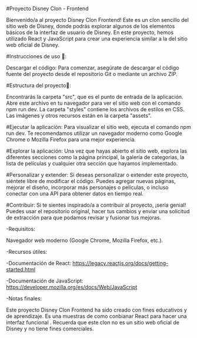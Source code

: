 #Proyecto Disney Clon - Frontend

Bienvenido/a al proyecto Disney Clon Frontend! Este es un clon sencillo del sitio web de Disney, donde podrás explorar algunos de los elementos básicos de la interfaz de usuario de Disney. En este proyecto, hemos utilizado React y JavaScript para crear una experiencia similar a la del sitio web oficial de Disney.

#Instrucciones de uso 🔏:

Descargar el código: Para comenzar, asegúrate de descargar el código fuente del proyecto desde el repositorio Git o mediante un archivo ZIP.

#Estructura del proyecto📜:

Encontrarás la carpeta "src", que es el punto de entrada de la aplicación. Abre este archivo en tu navegador para ver el sitio web con el comando npm run dev.
La carpeta "styles" contiene los archivos de estilos en CSS.
Las imágenes y otros recursos están en la carpeta "assets".

#Ejecutar la aplicación: Para visualizar el sitio web,  ejecuta el comando npm run dev.
 Te recomendamos utilizar un navegador moderno como Google Chrome o Mozilla Firefox para una mejor experiencia.

#Explorar la aplicación: Una vez que hayas abierto el sitio web, explora las diferentes secciones como la página principal, la galería de categorias, la lista de películas y cualquier otra sección que hayamos implementado.

#Personalizar y extender: Si deseas personalizar o extender este proyecto, siéntete libre de modificar el código. Puedes agregar nuevas páginas, mejorar el diseño, incorporar más personajes o películas, o incluso conectar con una API para obtener datos en tiempo real.

#Contribuir: Si te sientes inspirado/a a contribuir al proyecto, ¡sería genial! Puedes usar el repositorio original, hacer tus cambios y enviar una solicitud de extracción para que podamos revisar y fusionar tus mejoras.

-Requisitos:

Navegador web moderno (Google Chrome, Mozilla Firefox, etc.).

-Recursos útiles:

-Documentación de React: https://legacy.reactjs.org/docs/getting-started.html

-Documentación de JavaScript: https://developer.mozilla.org/es/docs/Web/JavaScript

-Notas finales:

Este proyecto Disney Clon Frontend ha sido creado con fines educativos y de aprendizaje. Es una muestras de como conbianar React para hacer una interfaz funcional . Recuerda que este clon no es un sitio web oficial de Disney y no tiene fines comerciales.


